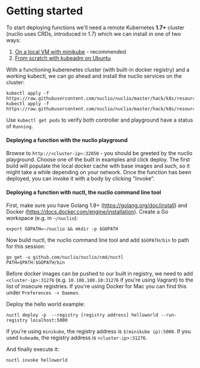 # Getting started

To start deploying functions we'll need a remote Kubernetes **1.7+** cluster (nuclio uses CRDs, introduced in 1.7) which we can install in one of two ways:

1. [On a local VM with minikube](k8s/install/minikube.md) - recommended
2. [From scratch with kubeadm on Ubuntu](k8s/install/linux.md)

With a functioning kuberenetes cluster (with built-in docker registry) and a working kubectl, we can go ahead and install the nuclio services on the cluster:

```
kubectl apply -f https://raw.githubusercontent.com/nuclio/nuclio/master/hack/k8s/resources/controller.yaml
kubectl apply -f https://raw.githubusercontent.com/nuclio/nuclio/master/hack/k8s/resources/playground.yaml
```

Use `kubectl get pods` to verify both controller and playground have a status of `Running`.

#### Deploying a function with the nuclio playground

Browse to `http://<cluster-ip>:32050` - you should be greeted by the nuclio playground. Choose one of the built in examples and click deploy. The first build will populate the local docker cache with base images and such, so it might take a while depending on your network. Once the function has been deployed, you can invoke it with a body by clicking "Invoke".

#### Deploying a function with nuctl, the nuclio command line tool

First, make sure you have Golang 1.8+ (https://golang.org/doc/install) and Docker (https://docs.docker.com/engine/installation). Create a Go workspace (e.g. in `~/nuclio`):

```
export GOPATH=~/nuclio && mkdir -p $GOPATH
```

Now build nuctl, the nuclio command line tool and add `$GOPATH/bin` to path for this session:
```
go get -u github.com/nuclio/nuclio/cmd/nuctl
PATH=$PATH:$GOPATH/bin
```

Before docker images can be pushed to our built in registry, we need to add `<cluster-ip>:31276` (e.g. `10.100.100.10:31276` if you're using Vagrant) to the list of insecure registries. If you're using Docker for Mac you can find this under `Preferences -> Daemon`.

Deploy the hello world example:
```
nuctl deploy -p  --registry [registry address] helloworld --run-registry localhost:5000
```

If you're using `minikube`, the registry address is `$(minikube ip):5000`. If you used `kubeadm`, the registry address is `<cluster-ip>:31276`.

And finally execute it:
```
nuctl invoke helloworld
```
